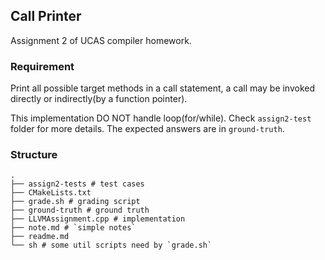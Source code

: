 ## Call Printer

Assignment 2 of UCAS compiler homework.

### Requirement

Print all possible target methods in a call statement, a call may be invoked directly or indirectly(by a function pointer).

This implementation DO NOT handle loop(for/while). Check `assign2-test` folder for more details. The expected answers are in `ground-truth`.

### Structure

```shell
.
├── assign2-tests # test cases
├── CMakeLists.txt 
├── grade.sh # grading script
├── ground-truth # ground truth
├── LLVMAssignment.cpp # implementation
├── note.md # `simple notes`
├── readme.md 
└── sh # some util scripts need by `grade.sh`
```